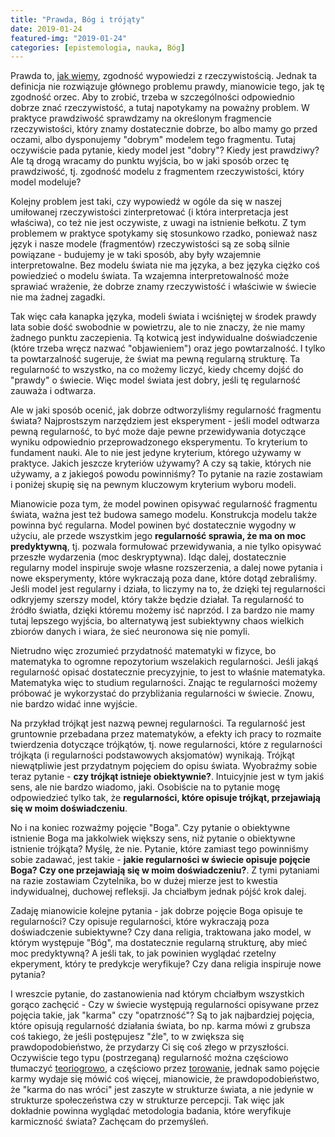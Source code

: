 ```yaml
---
title: "Prawda, Bóg i trójąty"
date: 2019-01-24
featured-img: "2019-01-24"
categories: [epistemologia, nauka, Bóg]
---
```


Prawda to, [jak wiemy][wiki-truth], zgodność wypowiedzi z rzeczywistością. Jednak ta definicja nie rozwiązuje głównego problemu prawdy, mianowicie tego, jak tę zgodność orzec. Aby to zrobić, trzeba w szczególności odpowiednio dobrze znać rzeczywistość, a tutaj napotykamy na poważny problem. W praktyce prawdziwość sprawdzamy na określonym fragmencie rzeczywistości, który znamy dostatecznie dobrze, bo albo mamy go przed oczami, albo dysponujemy "dobrym" modelem tego fragmentu. Tutaj oczywiście pada pytanie, kiedy model jest "dobry"? Kiedy jest prawdziwy? Ale tą drogą wracamy do punktu wyjścia, bo w jaki sposób orzec tę prawdziwość, tj. zgodność modelu z fragmentem rzeczywistości, który model modeluje?

Kolejny problem jest taki, czy wypowiedź w ogóle da się w naszej umiłowanej rzeczywistości zinterpretować (i która interpretacja jest właściwa), co też nie jest oczywiste, z uwagi na istnienie bełkotu. Z tym problemem w praktyce spotykamy się stosunkowo rzadko, ponieważ nasz język i nasze modele (fragmentów) rzeczywistości są ze sobą silnie powiązane - budujemy je w taki sposób, aby były wzajemnie interpretowalne. Bez modelu świata nie ma języka, a bez języka ciężko coś powiedzieć o modelu świata.  Ta wzajemna interpretowalność może sprawiać wrażenie, że dobrze znamy rzeczywistość i właściwie w świecie nie ma żadnej zagadki.

Tak więc cała kanapka języka, modeli świata i wciśniętej w środek prawdy lata sobie dość swobodnie w powietrzu, ale to nie znaczy, że nie mamy żadnego punktu zaczepienia. Tą kotwicą jest indywidualne doświadczenie (które trzeba wręcz nazwać "objawieniem") oraz jego powtarzalność. I tylko ta powtarzalność sugeruje, że świat ma pewną regularną strukturę. Ta regularność to wszystko, na co możemy liczyć, kiedy chcemy dojść do "prawdy" o świecie. Więc model świata jest dobry, jeśli tę regularność zauważa i odtwarza.

Ale w jaki sposób ocenić, jak dobrze odtworzyliśmy regularność fragmentu świata? Najprostszym narzędziem jest eksperyment - jeśli model odtwarza pewną regularność, to być może daje pewne przewidywania dotyczące wyniku odpowiednio przeprowadzonego eksperymentu. To kryterium to fundament nauki. Ale to nie jest jedyne kryterium, którego używamy w praktyce. Jakich jeszcze kryteriów używamy? A czy są takie, których nie używamy, a z jakiegoś powodu powinniśmy? To pytanie na razie zostawiam i poniżej skupię się na pewnym kluczowym kryterium wyboru modeli.

Mianowicie poza tym, że model powinen opisywać regularność fragmentu świata, ważna jest też budowa samego modelu. Konstrukcja modelu także powinna być regularna. Model powinen być dostatecznie wygodny w użyciu, ale przede wszystkim jego **regularność sprawia, że ma on moc predyktywną**, tj. pozwala formułować przewidywania, a nie tylko opisywać przeszłe wydarzenia (moc deskryptywna). Idąc dalej, dostatecznie regularny model inspiruje swoje własne rozszerzenia, a dalej nowe pytania i nowe eksperymenty, które wykraczają poza dane, które dotąd zebraliśmy. Jeśli model jest regularny i działa, to liczymy na to, że dzięki tej regularności odkryjemy szerszy model, który także będzie działał. Ta regularność to źródło światła, dzięki któremu możemy isć naprzód. I za bardzo nie mamy tutaj lepszego wyjścia, bo alternatywą jest subiektywny chaos wielkich zbiorów danych i wiara, że sieć neuronowa się nie pomyli.

Nietrudno więc zrozumieć przydatność matematyki w fizyce, bo matematyka to ogromne repozytorium wszelakich regularności. Jeśli jakąś regularność opisać dostatecznie precyzyjnie, to jest to właśnie matematyka. Matematyka więc to studium regularności. Znając te regularności możemy próbować je wykorzystać do przybliżania regularności w świecie. Znowu, nie bardzo widać inne wyjście.

Na przykład trójkąt jest nazwą pewnej regularności. Ta regularność jest gruntownie przebadana przez matematyków, a efekty ich pracy to rozmaite twierdzenia dotyczące trójkątów, tj. nowe regularności, które z regularności trójkąta (i regularności podstawowych aksjomatów) wynikają. Trójkąt niewątpliwie jest przydatnym pojęciem do opisu świata. Wyobraźmy sobie teraz pytanie - **czy trójkąt istnieje obiektywnie?**. Intuicyjnie jest w tym jakiś sens, ale nie bardzo wiadomo, jaki. Osobiście na to pytanie mogę odpowiedzieć tylko tak, że **regularności, które opisuje trójkąt, przejawiają się w moim doświadczeniu**.

No i na koniec rozważmy pojęcie "Boga". Czy pytanie o obiektywne istnienie Boga ma jakkolwiek większy sens, niż pytanie o obiektywne istnienie trójkąta? Myślę, że nie. Pytanie, które zamiast tego powinniśmy sobie zadawać, jest takie - **jakie regularności w świecie opisuje pojęcie Boga? Czy one przejawiają się w moim doświadczeniu?**. Z tymi pytaniami na razie zostawiam Czytelnika, bo w dużej mierze jest to kwestia indywidualnej, duchowej refleksji. Ja chciałbym jednak pójść krok dalej.

Zadaję mianowicie kolejne pytania - jak dobrze pojęcie Boga opisuje te regularności? Czy opisuje regularności, które wykraczają poza doświadczenie subiektywne? Czy dana religia, traktowana jako model, w którym występuje "Bóg", ma dostatecznie regularną strukturę, aby mieć moc predyktywną? A jeśli tak, to jak powinien wyglądać rzetelny ekperyment, który te predykcje weryfikuje? Czy dana religia inspiruje nowe pytania? 

I wreszcie pytanie, do zastanowienia nad którym chciałbym wszystkich gorąco zachęcić - Czy w świecie występują regularności opisywane przez pojęcia takie, jak "karma" czy "opatrzność"? Są to jak najbardziej pojęcia, które opisują regularność działania świata, bo np. karma mówi z grubsza coś takiego, że jeśli postępujesz "źle", to w zwiększa się prawdopodobieństwo, że przydarzy Ci się coś złego w przyszłości. Oczywiście tego typu (postrzeganą) regularność można częściowo tłumaczyć [teoriogrowo][plato-game_theory], a częściowo przez [torowanie][wiki-priming], jednak samo pojęcie karmy wydaje się mówić coś więcej, mianowicie, że prawdopodobieństwo, że "karma do nas wróci" jest zaszyte w strukturze świata, a nie jedynie w strukturze społeczeństwa czy w strukturze percepcji. Tak więc jak dokładnie powinna wyglądać metodologia badania, które weryfikuje karmiczność świata? Zachęcam do przemyśleń.


[wiki-truth]: https://en.wikipedia.org/wiki/Truth
[wiki-godel]: https://en.wikipedia.org/wiki/G%C3%B6del%27s_incompleteness_theorems
[plato-game_theory]: https://plato.stanford.edu/entries/game-ethics/
[wiki-priming]: https://en.wikipedia.org/wiki/Priming_(psychology)